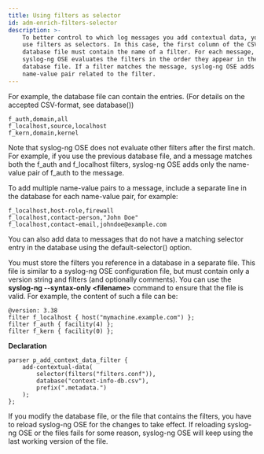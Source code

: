 ```yaml
---
title: Using filters as selector
id: adm-enrich-filters-selector
description: >-
    To better control to which log messages you add contextual data, you can
    use filters as selectors. In this case, the first column of the CSV
    database file must contain the name of a filter. For each message,
    syslog-ng OSE evaluates the filters in the order they appear in the
    database file. If a filter matches the message, syslog-ng OSE adds the
    name-value pair related to the filter.
---
```


For example, the database file can contain the entries. (For details on
the accepted CSV-format, see database())

```text
f_auth,domain,all
f_localhost,source,localhost
f_kern,domain,kernel
```

Note that syslog-ng OSE does not evaluate other filters after the first
match. For example, if you use the previous database file, and a message
matches both the f_auth and f_localhost filters, syslog-ng OSE adds
only the name-value pair of f_auth to the message.

To add multiple name-value pairs to a message, include a separate line
in the database for each name-value pair, for example:

```text
f_localhost,host-role,firewall
f_localhost,contact-person,"John Doe"
f_localhost,contact-email,johndoe@example.com
```

You can also add data to messages that do not have a matching selector
entry in the database using the default-selector() option.

You must store the filters you reference in a database in a separate
file. This file is similar to a syslog-ng OSE configuration file, but
must contain only a version string and filters (and optionally
comments). You can use the **syslog-ng \--syntax-only \<filename\>**
command to ensure that the file is valid. For example, the content of
such a file can be:

```config
@version: 3.38
filter f_localhost { host("mymachine.example.com") };
filter f_auth { facility(4) };
filter f_kern { facility(0) };
```

**Declaration**

```config
parser p_add_context_data_filter {
    add-contextual-data(
        selector(filters("filters.conf")),
        database("context-info-db.csv"),
        prefix(".metadata.")
    );
};
```

If you modify the database file, or the file that contains the filters,
you have to reload syslog-ng OSE for the changes to take effect. If
reloading syslog-ng OSE or the files fails for some reason, syslog-ng
OSE will keep using the last working version of the file.
